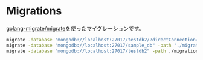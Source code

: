 # Migrations

[golang-migrate/migrate](https://github.com/golang-migrate/migrate)を使ったマイグレーションです。

```bash
migrate -database "mongodb://localhost:27017/testdb2/?directConnection=true" -path ./migrations_2/ up
migrate -database "mongodb://localhost:27017/sample_db" -path "./migrate/" up 2
migrate -database "mongodb://localhost:27017/testdb2" -path ./migrations up

```
